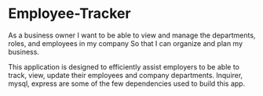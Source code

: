 # Employee-Tracker
As a business owner
I want to be able to view and manage the departments, roles, and employees in my company
So that I can organize and plan my business.

This application is designed to efficiently assist employers to be able to track, view, update their employees and company departments. 
Inquirer, mysql, express are some of the few dependencies used to build this app. 
